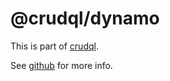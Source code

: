 # @crudql/dynamo

This is part of [crudql](https://www.npmjs.com/org/crudql).

See [github](https://github.com/konsumer/crudql) for more info.